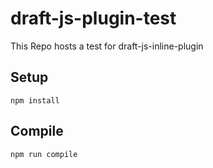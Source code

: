 # draft-js-plugin-test
This Repo hosts a test for draft-js-inline-plugin

## Setup
```
npm install
```

## Compile
```
npm run compile
```
